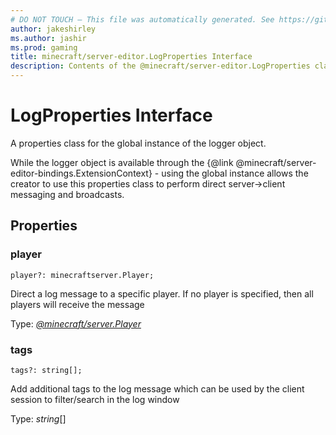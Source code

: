 ```yaml
---
# DO NOT TOUCH — This file was automatically generated. See https://github.com/mojang/minecraftapidocsgenerator to modify descriptions, examples, etc.
author: jakeshirley
ms.author: jashir
ms.prod: gaming
title: minecraft/server-editor.LogProperties Interface
description: Contents of the @minecraft/server-editor.LogProperties class.
---
```

# LogProperties Interface

A properties class for the global instance of the logger object.

While the logger object is available through the {@link @minecraft/server-editor-bindings.ExtensionContext} - using the global instance allows the creator to use this properties class to perform direct server->client messaging and broadcasts.

## Properties

### **player**
`player?: minecraftserver.Player;`

Direct a log message to a specific player.  If no player is specified, then all players will receive the message

Type: [*@minecraft/server.Player*](../../minecraft/server/Player.md)

### **tags**
`tags?: string[];`

Add additional tags to the log message which can be used by the client session to filter/search in the log window

Type: *string*[]

